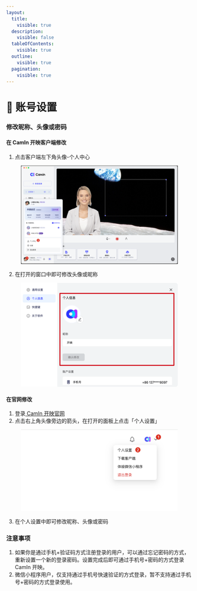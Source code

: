 ```yaml
---
layout:
  title:
    visible: true
  description:
    visible: false
  tableOfContents:
    visible: true
  outline:
    visible: true
  pagination:
    visible: true
---
```


# 🐼 账号设置

### 修改昵称、头像或密码

#### 在 CamIn 开映客户端修改

1. 点击客户端左下角头像-个人中心

<figure><img src="../.gitbook/assets/image (61).png" alt="" width="563"><figcaption></figcaption></figure>

2. 在打开的窗口中即可修改头像或昵称

<figure><img src="../.gitbook/assets/image (62).png" alt="" width="563"><figcaption></figcaption></figure>

#### 在官网修改

1. 登录[ CamIn 开映官网](https://www.camin.cn)
2. 点击右上角头像旁边的箭头，在打开的面板上点击「个人设置」

<figure><img src="../.gitbook/assets/image (27).png" alt="" width="459"><figcaption></figcaption></figure>

3. 在个人设置中即可修改昵称、头像或密码

### 注意事项

1. 如果你是通过手机+验证码方式注册登录的用户，可以通过忘记密码的方式，重新设置一个新的登录密码。设置完成后即可通过手机号+密码的方式登录 CamIn 开映。
2. 微信小程序用户，仅支持通过手机号快速验证的方式登录，暂不支持通过手机号+密码的方式登录使用。

